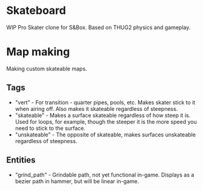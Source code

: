 # Skateboard
 WIP Pro Skater clone for S&Box. Based on THUG2 physics and gameplay.

# Map making
Making custom skateable maps.
## Tags
* "vert" - For transition - quarter pipes, pools, etc. Makes skater stick to it when airing off. Also makes it skateable regardless of steepness.
* "skateable" - Makes a surface skateable regardless of how steep it is. Used for loops, for example, though the steeper it is the more speed you need to stick to the surface.
* "unskateable" - The opposite of skateable, makes surfaces unskateable regardless of steepness.
## Entities
* "grind_path" - Grindable path, not yet functional in-game. Displays as a bezier path in hammer, but will be linear in-game.
